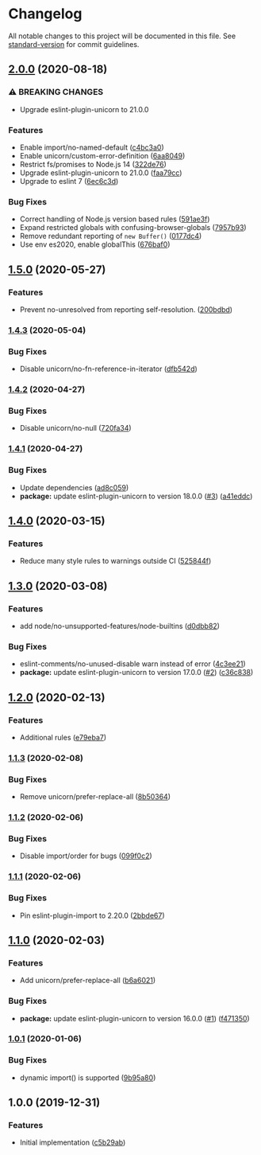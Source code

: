# Changelog

All notable changes to this project will be documented in this file. See [standard-version](https://github.com/conventional-changelog/standard-version) for commit guidelines.

## [2.0.0](https://github.com/cfware/lint/compare/v1.5.0...v2.0.0) (2020-08-18)


### ⚠ BREAKING CHANGES

* Upgrade eslint-plugin-unicorn to 21.0.0

### Features

* Enable import/no-named-default ([c4bc3a0](https://github.com/cfware/lint/commit/c4bc3a0c295c9f869b6bf841a417095d98509351))
* Enable unicorn/custom-error-definition ([6aa8049](https://github.com/cfware/lint/commit/6aa804980c59d1be15af01a531a3d309efd60f54))
* Restrict fs/promises to Node.js 14 ([322de76](https://github.com/cfware/lint/commit/322de76adb9c4a4f206744cd9b0b705412cc6514))
* Upgrade eslint-plugin-unicorn to 21.0.0 ([faa79cc](https://github.com/cfware/lint/commit/faa79cc72c4ba2d817e6861ee95cc1110eef0018))
* Upgrade to eslint 7 ([6ec6c3d](https://github.com/cfware/lint/commit/6ec6c3d85595e5a2737e15a8192cfa5f2c8e4b0f))


### Bug Fixes

* Correct handling of Node.js version based rules ([591ae3f](https://github.com/cfware/lint/commit/591ae3f4b91e0f694d3145ed8563f82112b5e8c5))
* Expand restricted globals with confusing-browser-globals ([7957b93](https://github.com/cfware/lint/commit/7957b93d13b106d62e81f01d1dd1c9df9f5fb49d))
* Remove redundant reporting of `new Buffer()` ([0177dc4](https://github.com/cfware/lint/commit/0177dc4974f38b299fc8a0d53209ab3544856d69))
* Use env es2020, enable globalThis ([676baf0](https://github.com/cfware/lint/commit/676baf090d52810eb004d33106327bc32f6e04d2))

## [1.5.0](https://www.github.com/cfware/lint/compare/v1.4.3...v1.5.0) (2020-05-27)


### Features

* Prevent no-unresolved from reporting self-resolution. ([200bdbd](https://www.github.com/cfware/lint/commit/200bdbd911a25042bc91eaf418e1958ea935a02b))

### [1.4.3](https://github.com/cfware/lint/compare/v1.4.2...v1.4.3) (2020-05-04)


### Bug Fixes

* Disable unicorn/no-fn-reference-in-iterator ([dfb542d](https://github.com/cfware/lint/commit/dfb542d9bb87c4896ce0c89cb63e04799281db29))

### [1.4.2](https://github.com/cfware/lint/compare/v1.4.1...v1.4.2) (2020-04-27)


### Bug Fixes

* Disable unicorn/no-null ([720fa34](https://github.com/cfware/lint/commit/720fa340313936a3f1f05d8da715e7f762b28917))

### [1.4.1](https://github.com/cfware/lint/compare/v1.4.0...v1.4.1) (2020-04-27)


### Bug Fixes

* Update dependencies ([ad8c059](https://github.com/cfware/lint/commit/ad8c05991b465e0929c96aee321a76378e13437d))
* **package:** update eslint-plugin-unicorn to version 18.0.0 ([#3](https://github.com/cfware/lint/issues/3)) ([a41eddc](https://github.com/cfware/lint/commit/a41eddc680f149dd0c3cbf34069e5f24220d8c33))

## [1.4.0](https://github.com/cfware/lint/compare/v1.3.0...v1.4.0) (2020-03-15)


### Features

* Reduce many style rules to warnings outside CI ([525844f](https://github.com/cfware/lint/commit/525844f79285a153352d828c93a012f4f9616c4a))

## [1.3.0](https://github.com/cfware/lint/compare/v1.2.0...v1.3.0) (2020-03-08)


### Features

* add node/no-unsupported-features/node-builtins ([d0dbb82](https://github.com/cfware/lint/commit/d0dbb827c25f720d33fdd078712a116e307a1d5a))


### Bug Fixes

* eslint-comments/no-unused-disable warn instead of error ([4c3ee21](https://github.com/cfware/lint/commit/4c3ee21b40fffa9121d5675afafb013f5ccbc21b))
* **package:** update eslint-plugin-unicorn to version 17.0.0 ([#2](https://github.com/cfware/lint/issues/2)) ([c36c838](https://github.com/cfware/lint/commit/c36c83891b0c968a4758484f72ed085b3aed7d12))

## [1.2.0](https://github.com/cfware/lint/compare/v1.1.3...v1.2.0) (2020-02-13)


### Features

* Additional rules ([e79eba7](https://github.com/cfware/lint/commit/e79eba77886d512a3832e85dcd9de32ab31ca233))

### [1.1.3](https://github.com/cfware/lint/compare/v1.1.2...v1.1.3) (2020-02-08)


### Bug Fixes

* Remove unicorn/prefer-replace-all ([8b50364](https://github.com/cfware/lint/commit/8b50364ae7605d28d4f58ab6b68f1b2d4661e1bc))

### [1.1.2](https://github.com/cfware/lint/compare/v1.1.1...v1.1.2) (2020-02-06)


### Bug Fixes

* Disable import/order for bugs ([099f0c2](https://github.com/cfware/lint/commit/099f0c28e20de68b819f368e65a9bf8b838604fc))

### [1.1.1](https://github.com/cfware/lint/compare/v1.1.0...v1.1.1) (2020-02-06)


### Bug Fixes

* Pin eslint-plugin-import to 2.20.0 ([2bbde67](https://github.com/cfware/lint/commit/2bbde675f9beeedaca41b10b270c7a06dcaf22bc))

## [1.1.0](https://github.com/cfware/lint/compare/v1.0.1...v1.1.0) (2020-02-03)


### Features

* Add unicorn/prefer-replace-all ([b6a6021](https://github.com/cfware/lint/commit/b6a602187600e50a82b2bb720353e932d83ae1e9))


### Bug Fixes

* **package:** update eslint-plugin-unicorn to version 16.0.0 ([#1](https://github.com/cfware/lint/issues/1)) ([f471350](https://github.com/cfware/lint/commit/f47135060b8b94c203ec86e8c48412abad5ed49a))

### [1.0.1](https://github.com/cfware/lint/compare/v1.0.0...v1.0.1) (2020-01-06)


### Bug Fixes

* dynamic import() is supported ([9b95a80](https://github.com/cfware/lint/commit/9b95a80bdae8d2cee4c7ddf72eafcfb7f6a38e8e))

## 1.0.0 (2019-12-31)


### Features

* Initial implementation ([c5b29ab](https://github.com/cfware/lint/commit/c5b29abb7a34b288996dcafec2fb640855bb6b33))
